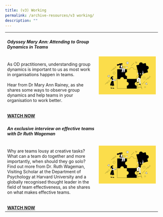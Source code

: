 ```yaml
---
title: (v3) Working
permalink: /archive-resources/v3 working/
description: ""
---
```



<table>
       <col width="60%"> 
            <col width="40%"> 
<tr> 
    <td>
			<h5><b>Odyssey Mary Ann: Attending to Group Dynamics in Teams</b> </h5>
      <br>As OD practitioners, understanding group dynamics is important to us as most work in organisations happen in teams.<br><br>Hear from Dr Mary Ann Rainey, as she shares some ways to observe group dynamics and help teams in your organisation to work better.
      <br> 
			<br><br><a href ="https://vimeo.com/130939928"><b>WATCH NOW</b></a>
    </td>    
<td>
     <img src="/images/Team%20Development.jpg">
    </td>
</tr>
	<tr> 
    <td>
			<h5><b>An exclusive interview on effective teams with Dr Ruth Wageman</b> </h5>
      <br>Why are teams lousy at creative tasks? What can a team do together and more importantly, when should they go solo? Find out more from Dr. Ruth Wageman, Visiting Scholar at the Department of Psychology at Harvard University and a globally recognised thought leader in the field of team effectiveness, as she shares on what makes effective teams.<br>
			<br><br><a href ="https://vimeo.com/130939928"><b>WATCH NOW</b></a>
    </td>    
<td>
     <img src="/images/Team%20Development.jpg">
    </td>
</tr>
